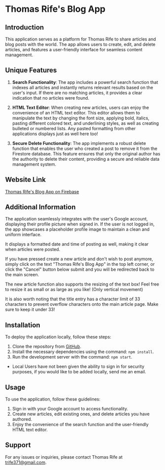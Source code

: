 # Thomas Rife's Blog App

## Introduction

This application serves as a platform for Thomas Rife to share articles and blog posts with the world. The app allows users to create, edit, and delete articles, and features a user-friendly interface for seamless content management.

## Unique Features

1. **Search Functionality**: The app includes a powerful search function that indexes all articles and instantly returns relevant results based on the user's input. If there are no matching articles, it provides a clear indication that no articles were found.

2. **HTML Text Editor**: When creating new articles, users can enjoy the convenience of an HTML text editor. This editor allows them to manipulate the text by changing the font size, applying bold, italics, pasting different colored text, and underlining styles, as well as creating bulleted or numbered lists. Any pasted formatting from other applications displays just as well here too!

3. **Secure Delete Functionality**: The app implements a robust delete function that enables the user who created a post to remove it from the Firestore database. This feature ensures that only the original author has the authority to delete their content, providing a secure and reliable data management system.

## Website Link

[Thomas Rife's Blog App on Firebase](https://blogapp-58ba1.web.app/)

## Additional Information

The application seamlessly integrates with the user's Google account, displaying their profile picture when signed in. If the user is not logged in, the app showcases a placeholder profile image to maintain a clean and uniform interface.

It displays a formatted date and time of posting as well, making it clear when articles were posted.

If you have pressed create a new article and don't wish to post anymore, simply click on the text "Thomas Rife's Blog App" in the top left corner, or click the "Cancel" button below submit and you will be redirected back to the main screen.

The new article function also supports the resizing of the text box! Feel free to resize it as small or as large as you like! (Only vertical movement)

It is also worth noting that the title entry has a character limit of 33 characters to prevent overflow characters onto the main article page. Make sure to keep it under 33!

## Installation

To deploy the application locally, follow these steps:

1. Clone the repository from [GitHub](https://github.com/lmu-cmsi2021-fall2023/firebase-backed-thomas-rife.git).
2. Install the necessary dependencies using the command: `npm install`.
3. Run the development server with the command: `npm start`.

- Local Users have not been given the ability to sign in for security purposes, if you would like to be added locally, send me an email.

## Usage

To use the application, follow these guidelines:

1. Sign in with your Google account to access functionality.
2. Create new articles, edit existing ones, and delete articles you have authored.
3. Enjoy the convenience of the search function and the user-friendly HTML text editor.

## Support

For any issues or inquiries, please contact Thomas Rife at trife371@gmail.com.

